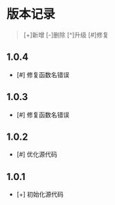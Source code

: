 # 版本记录

> [+]新增 [-]删除 [^]升级 [#]修复

## 1.0.4

* [#] 修复函数名错误

## 1.0.3

* [#] 修复函数名错误

## 1.0.2

* [#] 优化源代码

## 1.0.1

* [+] 初始化源代码
